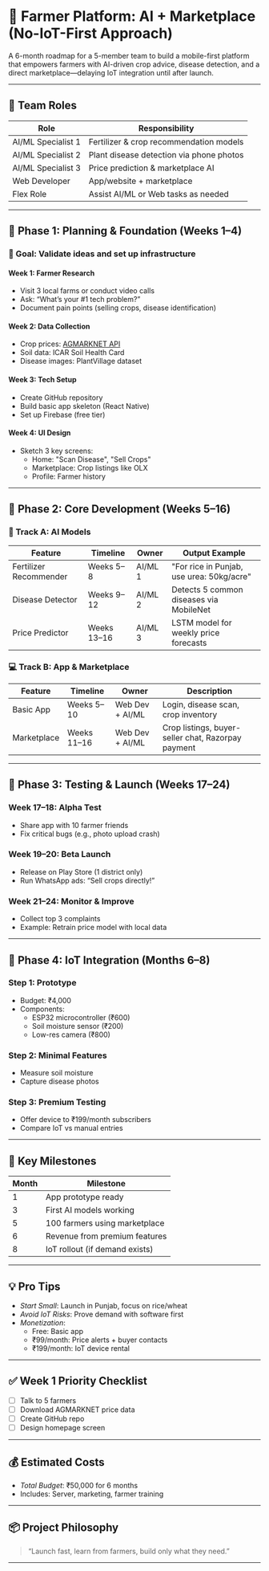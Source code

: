 # 🌾 Farmer Platform: AI + Marketplace (No-IoT-First Approach)

A 6-month roadmap for a 5-member team to build a mobile-first platform that empowers farmers with AI-driven crop advice, disease detection, and a direct marketplace—delaying IoT integration until after launch.

---

## 👥 Team Roles

| Role               | Responsibility                                      |
|--------------------|-----------------------------------------------------|
| AI/ML Specialist 1 | Fertilizer & crop recommendation models             |
| AI/ML Specialist 2 | Plant disease detection via phone photos            |
| AI/ML Specialist 3 | Price prediction & marketplace AI                   |
| Web Developer      | App/website + marketplace                           |
| Flex Role          | Assist AI/ML or Web tasks as needed                 |

---

## 🚀 Phase 1: Planning & Foundation (Weeks 1–4)

### 🎯 Goal: Validate ideas and set up infrastructure

#### Week 1: Farmer Research
- Visit 3 local farms or conduct video calls
- Ask: “What’s your #1 tech problem?”
- Document pain points (selling crops, disease identification)

#### Week 2: Data Collection
- Crop prices: [AGMARKNET API](https://agmarknet.gov.in/)
- Soil data: ICAR Soil Health Card
- Disease images: PlantVillage dataset

#### Week 3: Tech Setup
- Create GitHub repository
- Build basic app skeleton (React Native)
- Set up Firebase (free tier)

#### Week 4: UI Design
- Sketch 3 key screens:
  - Home: "Scan Disease", "Sell Crops"
  - Marketplace: Crop listings like OLX
  - Profile: Farmer history

---

## 🧠 Phase 2: Core Development (Weeks 5–16)

### 🔬 Track A: AI Models

| Feature               | Timeline     | Owner         | Output Example                                      |
|-----------------------|--------------|---------------|-----------------------------------------------------|
| Fertilizer Recommender| Weeks 5–8    | AI/ML 1       | "For rice in Punjab, use urea: 50kg/acre"           |
| Disease Detector      | Weeks 9–12   | AI/ML 2       | Detects 5 common diseases via MobileNet             |
| Price Predictor       | Weeks 13–16  | AI/ML 3       | LSTM model for weekly price forecasts               |

### 💻 Track B: App & Marketplace

| Feature               | Timeline     | Owner         | Description                                         |
|-----------------------|--------------|---------------|-----------------------------------------------------|
| Basic App             | Weeks 5–10   | Web Dev + AI/ML| Login, disease scan, crop inventory                 |
| Marketplace           | Weeks 11–16  | Web Dev + AI/ML| Crop listings, buyer-seller chat, Razorpay payment |

---

## 📱 Phase 3: Testing & Launch (Weeks 17–24)

### Week 17–18: Alpha Test
- Share app with 10 farmer friends
- Fix critical bugs (e.g., photo upload crash)

### Week 19–20: Beta Launch
- Release on Play Store (1 district only)
- Run WhatsApp ads: “Sell crops directly!”

### Week 21–24: Monitor & Improve
- Collect top 3 complaints
- Example: Retrain price model with local data

---

## 🔧 Phase 4: IoT Integration (Months 6–8)

### Step 1: Prototype
- Budget: ₹4,000
- Components:
  - ESP32 microcontroller (₹600)
  - Soil moisture sensor (₹200)
  - Low-res camera (₹800)

### Step 2: Minimal Features
- Measure soil moisture
- Capture disease photos

### Step 3: Premium Testing
- Offer device to ₹199/month subscribers
- Compare IoT vs manual entries

---

## 📅 Key Milestones

| Month | Milestone                          |
|--------|------------------------------------|
| 1      | App prototype ready                |
| 3      | First AI models working            |
| 5      | 100 farmers using marketplace      |
| 6      | Revenue from premium features      |
| 8      | IoT rollout (if demand exists)     |

---

## 💡 Pro Tips

- *Start Small*: Launch in Punjab, focus on rice/wheat
- *Avoid IoT Risks*: Prove demand with software first
- *Monetization*:
  - Free: Basic app
  - ₹99/month: Price alerts + buyer contacts
  - ₹199/month: IoT device rental

---

## ✅ Week 1 Priority Checklist

- [ ] Talk to 5 farmers
- [ ] Download AGMARKNET price data
- [ ] Create GitHub repo
- [ ] Design homepage screen

---

## 💰 Estimated Costs

- *Total Budget*: ₹50,000 for 6 months
- Includes: Server, marketing, farmer training

---

## 📦 Project Philosophy

> “Launch fast, learn from farmers, build only what they need.”

---
